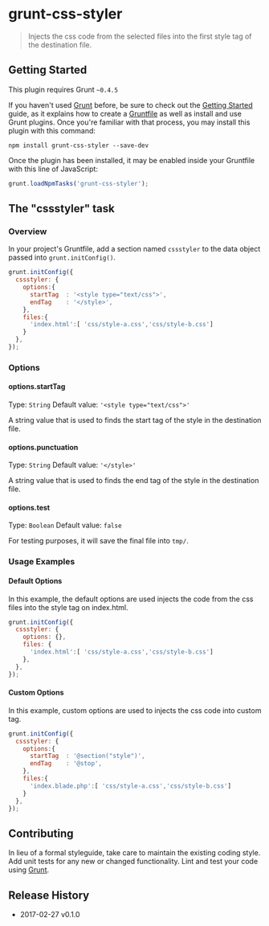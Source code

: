 # grunt-css-styler

> Injects the css code from the selected files into the first style tag of the destination file.

## Getting Started
This plugin requires Grunt `~0.4.5`

If you haven't used [Grunt](http://gruntjs.com/) before, be sure to check out the [Getting Started](http://gruntjs.com/getting-started) guide, as it explains how to create a [Gruntfile](http://gruntjs.com/sample-gruntfile) as well as install and use Grunt plugins. Once you're familiar with that process, you may install this plugin with this command:

```shell
npm install grunt-css-styler --save-dev
```

Once the plugin has been installed, it may be enabled inside your Gruntfile with this line of JavaScript:

```js
grunt.loadNpmTasks('grunt-css-styler');
```

## The "cssstyler" task

### Overview
In your project's Gruntfile, add a section named `cssstyler` to the data object passed into `grunt.initConfig()`.

```js
grunt.initConfig({
  cssstyler: {
    options:{
      startTag  : '<style type="text/css">',
      endTag    : '</style>',
    },
    files:{
      'index.html':[ 'css/style-a.css','css/style-b.css']
    }
  },
});
```

### Options

#### options.startTag
Type: `String`
Default value: `'<style type="text/css">'`

A string value that is used to finds the start tag of the style in the destination file.

#### options.punctuation
Type: `String`
Default value: `'</style>'`

A string value that is used to finds the end tag of the style in the destination file.

#### options.test
Type: `Boolean`
Default value: `false`

For testing purposes, it will save the final file into `tmp/`.

### Usage Examples

#### Default Options
In this example, the default options are used injects the code from the css files into the style tag on index.html.

```js
grunt.initConfig({
  cssstyler: {
    options: {},
    files: {
      'index.html':[ 'css/style-a.css','css/style-b.css']
    },
  },
});
```

#### Custom Options
In this example, custom options are used to injects the css code into custom tag. 

```js
grunt.initConfig({
  cssstyler: {
    options:{
      startTag  : '@section("style")',
      endTag    : '@stop',
    },
    files:{
      'index.blade.php':[ 'css/style-a.css','css/style-b.css']
    }
  },
});
```

## Contributing
In lieu of a formal styleguide, take care to maintain the existing coding style. Add unit tests for any new or changed functionality. Lint and test your code using [Grunt](http://gruntjs.com/).

## Release History
* 2017-02-27 v0.1.0
